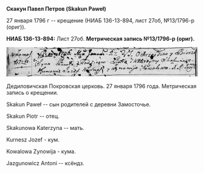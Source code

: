 **Скакун Павел Петров (Skakun Paweł)**

27 января 1796 г -- крещение (НИАБ 136-13-894, лист 27об, №13/1796-р
(ориг)).

**НИАБ 136-13-894:** Лист 27об. **Метрическая запись №13/1796-р
(ориг).**

![](./media/4018fc4f5fedb4de87d97c8dcf4e9bd3f8536312.png)

Дедиловичская Покровская церковь. 27 января 1796 года. Метрическая
запись о крещении.

Skakun Paweł -- сын родителей с деревни Замосточье.

Skakun Piotr -- отец.

Skakunowa Katerzyna -- мать.

Kurnesz Jozef - кум.

Kowalowa Zynowija - кума.

Jazgunowicz Antoni -- ксёндз.

